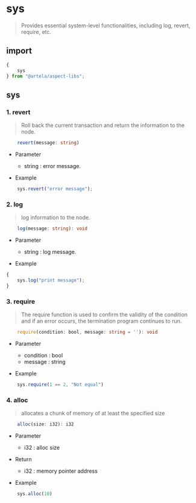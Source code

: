 # sys

> Provides essential system-level functionalities, including log, revert, require, etc.


## import

<!-- @formatter:off -->
```typescript
{
    sys
} from "@artela/aspect-libs";
```
<!-- @formatter:on -->

## sys

### 1. revert

> Roll back the current transaction and return the information to the node.

<!-- @formatter:off -->
```typescript
    revert(message: string)
```
<!-- @formatter:on -->

* Parameter
  * string : error message.

* Example

<!-- @formatter:off -->
```typescript
    sys.revert("error message");
```
<!-- @formatter:on -->

### 2. log

> log information to the node.

<!-- @formatter:off -->
```typescript
    log(message: string): void
```
<!-- @formatter:on -->

* Parameter
  * string : log message.

* Example

<!-- @formatter:off -->
```typescript
{
    sys.log("print message");
}
```
<!-- @formatter:on -->

### 3. require

>The require function is used to confirm the validity of the condition and if an error occurs, the termination program continues to run.

<!-- @formatter:off -->
```typescript
    require(condition: bool, message: string = ''): void
```
<!-- @formatter:on -->

* Parameter
  *  condition : bool
  * message : string

* Example

<!-- @formatter:off -->
```typescript
    sys.require(1 == 2, "Not equal")
```
<!-- @formatter:on -->

### 4. alloc

>allocates a chunk of memory of at least the specified size

<!-- @formatter:off -->
```typescript
    alloc(size: i32): i32
```
<!-- @formatter:on -->

* Parameter 
  * i32 : alloc size
* Return
  * i32 : memory pointer address

* Example

<!-- @formatter:off -->
```typescript
    sys.alloc(10)
```
<!-- @formatter:on -->